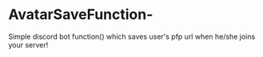 # AvatarSaveFunction-
Simple discord bot function() which saves user's pfp url when he/she joins your server!
